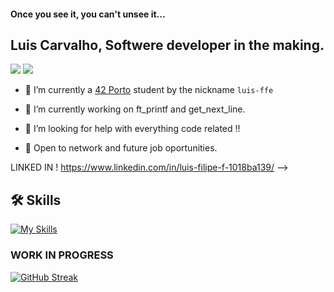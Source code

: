 #### Once you see it, you can't unsee it...


## **Luis Carvalho**, Softwere developer in the making.
<a href = "carvalho96filipe@gmail.com"><img src="https://img.shields.io/badge/-Gmail-%23333?style=for-the-badge&logo=gmail&logoColor=white" target="_blank"></a>
<a href="https://www.linkedin.com/in/luis-filipe-f-1018ba139/" target="_blank"><img src="https://img.shields.io/badge/-LinkedIn-%230077B5?style=for-the-badge&logo=linkedin&logoColor=white" target="_blank"></a> 


- 🌱 I’m currently a [42 Porto](https://www.42porto.com/) student by the nickname `luis-ffe`


- 🔭 I’m currently working on ft_printf and get_next_line.
- 🤔 I’m looking for help with everything code related !!
- 💬 Open to network and future job oportunities.
  
LINKED IN !          https://www.linkedin.com/in/luis-filipe-f-1018ba139/
-->

## 🛠️ Skills


[![My Skills](https://skillicons.dev/icons?i=blender,c,swift,vscode,github,ps,autocad,ai,linux)](https://skillicons.dev)




### **WORK IN PROGRESS**



[![GitHub Streak](https://github-readme-streak-stats.herokuapp.com?user=codemaker2015&theme=blueberry&date_format=M%20j%5B%2C%20Y%5D)](https://git.io/streak-stats)
